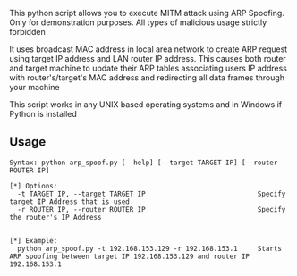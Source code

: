 This python script allows you to execute MITM attack using ARP Spoofing. Only for demonstration purposes. All types of malicious usage strictly forbidden

It uses broadcast MAC address in local area network to create ARP request using target IP address and LAN router IP address. This causes both router and target machine to update their ARP tables associating users IP address with router's/target's MAC address and redirecting all data frames through your machine

This script works in any UNIX based operating systems and in Windows if Python is installed

## Usage

```
Syntax: python arp_spoof.py [--help] [--target TARGET IP] [--router ROUTER IP]

[*] Options:
  -t TARGET IP, --target TARGET IP                            Specify target IP Address that is used
  -r ROUTER IP, --router ROUTER IP                            Specify the router's IP Address


[*] Example:
  python arp_spoof.py -t 192.168.153.129 -r 192.168.153.1     Starts ARP spoofing between target IP 192.168.153.129 and router IP 192.168.153.1

```
